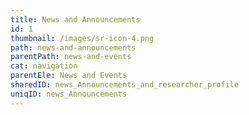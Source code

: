 ```yaml
---
title: News and Announcements
id: 1
thumbnail: /images/sr-icon-4.png
path: news-and-announcements
parentPath: news-and-events
cat: navigation
parentEle: News and Events
sharedID: news_Announcements_and_researcher_profile
uniqID: news_Announcements
---
```

